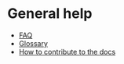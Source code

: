 # General help
- [FAQ](FAQ/README.md)
- [Glossary](Glossary/README.md)
- [How to contribute to the docs](HowToContribute/README.md)